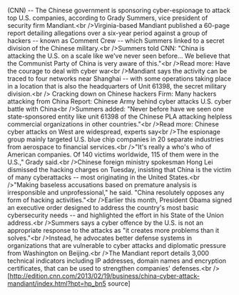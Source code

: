 (CNN) -- The Chinese government is sponsoring cyber-espionage to attack
top U.S. companies, according to Grady Summers, vice president of
security firm Mandiant.\<br /\>Virginia-based Mandiant published a
60-page report detailing allegations over a six-year period against a
group of hackers -- known as Comment Crew -- which Summers linked to a
secret division of the Chinese military.\<br /\>Summers told CNN: "China
is attacking the U.S. on a scale like we've never seen before... We
believe that the Communist Party of China is very aware of this."\<br
/\>Read more: Have the courage to deal with cyber war\<br /\>Mandiant
says the activity can be traced to four networks near Shanghai -- with
some operations taking place in a location that is also the headquarters
of Unit 61398, the secret military division.\<br /\> Cracking down on
Chinese hackers Firm: Many hackers attacking from China Report: Chinese
Army behind cyber attacks U.S. cyber battle with China\<br /\>Summers
added: "Never before have we seen one state-sponsored entity like unit
61398 of the Chinese PLA attacking helpless commercial organizations in
other countries."\<br /\>Read more: Chinese cyber attacks on West are
widespread, experts say\<br /\>The espionage group mainly targeted U.S.
blue chip companies in 20 separate industries from aerospace to
financial services.\<br /\>"It's really a who's who of American
companies. Of 140 victims worldwide, 115 of them were in the U.S.,"
Grady said.\<br /\>Chinese foreign ministry spokesman Hong Lei dismissed
the hacking charges on Tuesday, insisting that China is the victim of
many cyberattacks -- most originating in the United States.\<br
/\>"Making baseless accusations based on premature analysis is
irresponsible and unprofessional," he said. "China resolutely opposes
any form of hacking activities."\<br /\>Earlier this month, President
Obama signed an executive order designed to address the country's most
basic cybersecurity needs -- and highlighted the effort in his State of
the Union address.\<br /\>Summers says a cyber offence by the U.S. is
not an appropriate response to the attacks as "it creates more problems
than it solves."\<br /\>Instead, he advocates better defense systems in
organizations that are vulnerable to cyber attacks and diplomatic
pressure from Washington on Beijing.\<br /\>The Mandiant report details
3,000 technical indicators including IP addresses, domain names and
encryption certificates, that can be used to strengthen companies'
defenses.\<br
/\>\[<http://edition.cnn.com/2013/02/19/business/china-cyber-attack-mandiant/index.html?hpt=hp_bn5>
source\]
